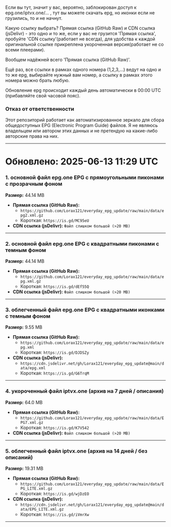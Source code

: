 Если вы тут, значит у вас, вероятно, заблокирован доступ к epg.one/iptvx.one/... , тут вы можете скачать epg, но иконки если не грузились, то и не начнут. 

Какую ссылку выбрать? Прямая ссылка (GitHub Raw) и CDN ссылка (jsDelivr) - это одно и то же, если у вас не грузится 'Прямая ссылка', пробуйте 'CDN ссылку'(работает не всегда), для удобства к каждой оригинальной ссылке прикреплена укороченная версия(работает не со всеми плеерами).

Вообщем надёжней всего 'Прямая ссылка (GitHub Raw)'. 

Ещё раз, все ссылки в рамках одного номера (1,2,3,...) ведут на одно и то же epg, выбирайте нужный вам номер, а ссылку в рамках этого номера можно брать любую. 

Обновление epg происходит каждый день автоматически в 00:00 UTC (прибавляйте свой часовой пояс). 

### Отказ от ответственности

Этот репозиторий работает как автоматизированное зеркало для сбора общедоступных EPG (Electronic Program Guide) файлов. Я не являюсь владельцем или автором этих данных и не претендую на какие-либо авторские права на них.

---

# Обновлено: 2025-06-13 11:29 UTC

### 1. основной файл epg.one EPG с прямоугольными пиконами с прозрачным фоном

**Размер:** 44.14 MB

- **Прямая ссылка (GitHub Raw):**
  - `https://github.com/Lorax121/everyday_epg_update/raw/main/data/epg2.xml.gz`
  - Короткая: `https://is.gd/MC95eU`
- **CDN ссылка (jsDelivr):** `Файл слишком большой (>20 MB)`

---
### 2. основной файл epg.one EPG с квадратными пиконами с темным фоном

**Размер:** 44.14 MB

- **Прямая ссылка (GitHub Raw):**
  - `https://github.com/Lorax121/everyday_epg_update/raw/main/data/epg.xml.gz`
  - Короткая: `https://is.gd/dEf55Q`
- **CDN ссылка (jsDelivr):** `Файл слишком большой (>20 MB)`

---
### 3. облегченный файл epg.one EPG с квадратными иконками с темным фоном

**Размер:** 9.55 MB

- **Прямая ссылка (GitHub Raw):**
  - `https://github.com/Lorax121/everyday_epg_update/raw/main/data/epg.xml`
  - Короткая: `https://is.gd/DJDSZy`
- **CDN ссылка (jsDelivr):**
  - `https://cdn.jsdelivr.net/gh/Lorax121/everyday_epg_update@main/data/epg.xml`
  - Короткая: `https://is.gd/G6TrqM`

---
### 4. укороченный файл iptvx.one (архив на 7 дней / описания)

**Размер:** 64.0 MB

- **Прямая ссылка (GitHub Raw):**
  - `https://github.com/Lorax121/everyday_epg_update/raw/main/data/EPG7.xml.gz`
  - Короткая: `https://is.gd/K7V542`
- **CDN ссылка (jsDelivr):** `Файл слишком большой (>20 MB)`

---
### 5. облегченный файл iptvx.one (архив на 14 дней / без описаний)

**Размер:** 19.31 MB

- **Прямая ссылка (GitHub Raw):**
  - `https://github.com/Lorax121/everyday_epg_update/raw/main/data/EPG_LITE.xml.gz`
  - Короткая: `https://is.gd/wjDzEO`
- **CDN ссылка (jsDelivr):**
  - `https://cdn.jsdelivr.net/gh/Lorax121/everyday_epg_update@main/data/EPG_LITE.xml.gz`
  - Короткая: `https://is.gd/iVmrXw`

---